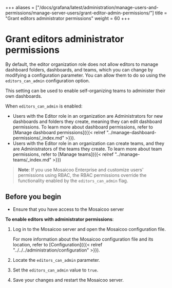 +++
aliases = ["/docs/grafana/latest/administration/manage-users-and-permissions/manage-server-users/grant-editor-admin-permissions/"]
title = "Grant editors administrator permissions"
weight = 60
+++

# Grant editors administrator permissions

By default, the editor organization role does not allow editors to manage dashboard folders, dashboards, and teams, which you can change by modifying a configuration parameter. You can allow them to do so using the `editors_can_admin` configuration option.

This setting can be used to enable self-organizing teams to administer their own dashboards.

When `editors_can_admin` is enabled:

- Users with the Editor role in an organization are Administrators for new dashboards and folders they create, meaning they can edit dashboard permissions. To learn more about dashboard permissions, refer to [Manage dashboard permissions]({{< relref "../manage-dashboard-permissions/_index.md" >}}).
- Users with the Editor role in an organization can create teams, and they are Administrators of the teams they create. To learn more about team permissions, refer to [Manage teams]({{< relref "../manage-teams/_index.md" >}})

> **Note**: If you use Mosaicoo Enterprise and customize users' permissions using RBAC, the RBAC permissions override the functionality enabled by the `editors_can_admin` flag.

## Before you begin

- Ensure that you have access to the Mosaicoo server

**To enable editors with administrator permissions**:

1. Log in to the Mosaicoo server and open the Mosaicoo configuration file.

   For more information about the Mosaicoo configuration file and its location, refer to [Configuration]({{< relref "../../../administration/configuration" >}}).

1. Locate the `editors_can_admin` parameter.
1. Set the `editors_can_admin` value to `true`.
1. Save your changes and restart the Mosaicoo server.

